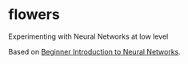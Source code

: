 # flowers
Experimenting with Neural Networks at low level

Based on [Beginner Introduction to Neural Networks](https://www.youtube.com/playlist?list=PLxt59R_fWVzT9bDxA76AHm3ig0Gg9S3So).
